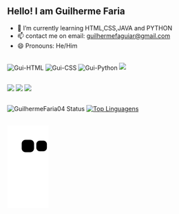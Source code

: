 ## Hello! I am Guilherme Faria


- 🌱 I’m currently learning HTML,CSS,JAVA and PYTHON
- 📫 contact me on email: guilhermefaguiar@gmail.com
- 😄 Pronouns: He/Him

<div style="display: inline_block"><br>
  <img align="center" alt="Gui-HTML" height="30" width="40" src="https://cdn.jsdelivr.net/gh/devicons/devicon/icons/html5/html5-original.svg" />
  <img align="center" alt="Gui-CSS" height="30" width="40" src="https://cdn.jsdelivr.net/gh/devicons/devicon/icons/css3/css3-original.svg" />
  <img align="center" alt="Gui-Python" height="30" width="40" src="https://cdn.jsdelivr.net/gh/devicons/devicon/icons/python/python-original.svg" />
  <img aling="center" alt"Gui-Java" height="30" width"40" src="https://cdn.jsdelivr.net/gh/devicons/devicon/icons/java/java-plain-wordmark.svg" />
           
</div>

 ##
 
<div> 
  <a href="https://instagram.com/gui_faria7" target="_blank"><img src="https://img.shields.io/badge/-Instagram-%23E4405F?style=for-the-badge&logo=instagram&logoColor=white" target="_blank"></a>
  <a href = "mailto:guilhermefaguiar@gmail.com"><img src="https://img.shields.io/badge/-Gmail-%23333?style=for-the-badge&logo=gmail&logoColor=white" target="_blank"></a>
  <a href="https://www.linkedin.com/in/guilherme-faria-de-aguiar-18b6a3272/" target="_blank"><img src="https://img.shields.io/badge/-LinkedIn-%230077B5?style=for-the-badge&logo=linkedin&logoColor=white" target="_blank"></a> 
  
</div>

##

![GuilhermeFaria04 Status](https://github-readme-stats.vercel.app/api?username=GuilhermeFaria04&show_icons=true)
[![Top Linguagens](https://github-readme-stats.vercel.app/api/top-langs/?username=GuilhermeFaria04&layout=compact)](https://github.com/anuraghazra/github-readme-stats)

##

![Snake animation](https://github.com/GuilhermeFaria04/GuilhermeFaria04/blob/output/github-contribution-grid-snake.svg)
